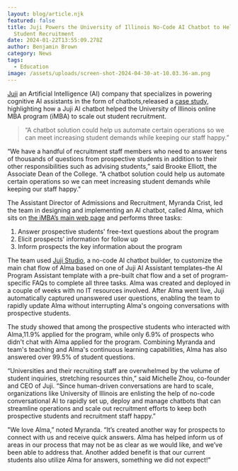 ```yaml
---
layout: blog/article.njk
featured: false
title: Juji Powers the University of Illinois No-Code AI Chatbot to Help Grow
  Student Recruitment
date: 2024-01-22T13:55:09.278Z
author: Benjamin Brown
category: News
tags:
  - Education
image: /assets/uploads/screen-shot-2024-04-30-at-10.03.36-am.png
---
```



[Juji](https://cts.businesswire.com/ct/CT?id=smartlink&url=https%3A%2F%2Fjuji.io%2F&esheet=52584205&newsitemid=20220224005107&lan=en-US&anchor=Juji+Inc.&index=1&md5=50762b9b87e2d11674a8db9bd2578709) an Artificial Intelligence (AI) company that specializes in powering cognitive AI assistants in the form of chatbots,released a [case study](https://cts.businesswire.com/ct/CT?id=smartlink&url=https%3A%2F%2Fjuji.io%2Fblog%2Fcase-study-using-juji-cognitive-ai-chatbot-to-scale-student-recruitment-of-online-programs%2F%23article-start&esheet=52584205&newsitemid=20220224005107&lan=en-US&anchor=case+study&index=2&md5=51487fe1d933df592919b9dd33eb66e5), highlighting how a Juji AI chatbot helped the University of Illinois online MBA program (iMBA) to scale out student recruitment.



> “A chatbot solution could help us automate certain operations so we can meet increasing student demands while keeping our staff happy.”



“We have a handful of recruitment staff members who need to answer tens of thousands of questions from prospective students in addition to their other responsibilities such as advising students,” said Brooke Elliott, the Associate Dean of the College. “A chatbot solution could help us automate certain operations so we can meet increasing student demands while keeping our staff happy."

The Assistant Director of Admissions and Recruitment, Myranda Crist, led the team in designing and implementing an AI chatbot, called Alma, which sits on [the iMBA’s main web page](https://cts.businesswire.com/ct/CT?id=smartlink&url=https%3A%2F%2Fonlinemba.illinois.edu%2F&esheet=52584205&newsitemid=20220224005107&lan=en-US&anchor=the+iMBA%26%238217%3Bs+main+web+page&index=3&md5=f6a6ed077093c005a168891c4b8335f9) and performs three tasks:

1. Answer prospective students' free-text questions about the program
2. Elicit prospects' information for follow up
3. Inform prospects the key information about the program



The team used [Juji Studio](https://cts.businesswire.com/ct/CT?id=smartlink&url=https%3A%2F%2Fjuji.io%2Fno-code-ai-chatbot-builder%2F&esheet=52584205&newsitemid=20220224005107&lan=en-US&anchor=Juji+Studio&index=4&md5=a99cef60edba0a43e4a96db31a9d1bf4), a no-code AI chatbot builder, to customize the main chat flow of Alma based on one of Juji AI Assistant templates–the AI Program Assistant template with a pre-built chat flow and a set of program-specific FAQs to complete all three tasks. Alma was created and deployed in a couple of weeks with no IT resources involved. After Alma went live, Juji automatically captured unanswered user questions, enabling the team to rapidly update Alma without interrupting Alma's ongoing conversations with prospective students.

The study showed that among the prospective students who interacted with Alma,11.9% applied for the program, while only 6.9% of prospects who didn't chat with Alma applied for the program. Combining Myranda and team's teaching and Alma's continuous learning capabilities, Alma has also answered over 99.5% of student questions.

“Universities and their recruiting staff are overwhelmed by the volume of student inquiries, stretching resources thin,” said Michelle Zhou, co-founder and CEO of Juji. “Since human-driven conversations are hard to scale, organizations like University of Illinois are enlisting the help of no-code conversational AI to rapidly set up, deploy and manage chatbots that can streamline operations and scale out recruitment efforts to keep both prospective students and recruitment staff happy.”

"We love Alma,” noted Myranda. “It’s created another way for prospects to connect with us and receive quick answers. Alma has helped inform us of areas in our process that may not be as clear as we would like, and we’ve been able to address that. Another added benefit is that our current students also utilize Alma for answers, something we did not expect!"
